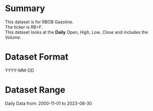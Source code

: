 # Summary

This dataset is for RBOB Gasoline.      
The ticker is RB=F.    
This dataset looks at the **Daily** _Open_, _High_, _Low_, _Close_ and includes the _Volume_.    


# Dataset Format  

YYYY-MM-DD    

# Dataset Range  

Daily Data from: 2000-11-01 to 2023-08-30      

